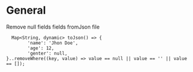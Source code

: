 # General 
Remove null fields fields fromJson file 
```
  Map<String, dynamic> toJson() => {
        'name': 'Jhon Doe',
        'age': 12,
        'genter': null,
}..removeWhere((key, value) => value == null || value == '' || value == []);
```
